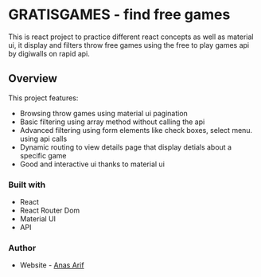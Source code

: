 # GRATISGAMES - find free games

This is react project to practice different react concepts as well as material ui, it display and filters throw free games using the free to play games api by digiwalls on rapid api.

## Overview

This project features:

- Browsing throw games using material ui pagination
- Basic filtering using array method without calling the api
- Advanced filtering using form elements like check boxes, select menu. using api calls
- Dynamic routing to view details page that display detials about a specific game
- Good and interactive ui thanks to material ui 

### Built with

- React 
- React Router Dom
- Material UI
- API 

### Author

- Website - [Anas Arif](https://redshift14.github.io/portfolio/)